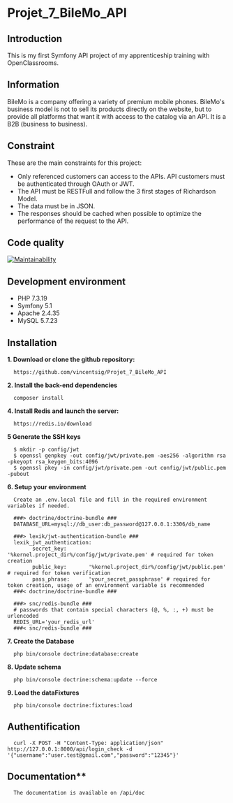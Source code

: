# Projet_7_BileMo_API

## Introduction

This is my first Symfony API project of my apprenticeship training with OpenClassrooms.

## Information

BileMo is a company offering a variety of premium mobile phones. BileMo's business model is not to sell its products directly on the website, but to provide all platforms that want it with access to the catalog via an API. It is a B2B (business to business).

## Constraint

These are the main constraints for this project:

 - Only referenced customers can access to the APIs. API customers must be authenticated through OAuth or JWT.
 - The API must be RESTFull and follow the 3 first stages of Richardson Model.
 - The data must be in JSON.
 - The responses should be cached when possible to optimize the performance of the request to the API.

## Code quality

[![Maintainability](https://api.codeclimate.com/v1/badges/568ea778323ab12b5329/maintainability)](https://codeclimate.com/github/vincentsig/Projet_7_BileMo_API/maintainability)

## Development environment 

- PHP  7.3.19
- Symfony 5.1
- Apache 2.4.35
- MySQL 5.7.23

## Installation

**1. Download or clone the github repository:**  

      https://github.com/vincentsig/Projet_7_BileMo_API

**2. Install the back-end  dependencies**

      composer install

**4. Install Redis and launch the server:**
    
      https://redis.io/download

**5 Generate the SSH keys**

      $ mkdir -p config/jwt
      $ openssl genpkey -out config/jwt/private.pem -aes256 -algorithm rsa -pkeyopt rsa_keygen_bits:4096
      $ openssl pkey -in config/jwt/private.pem -out config/jwt/public.pem -pubout

**6. Setup your environment**

      Create an .env.local file and fill in the required environment variables if needed.

      ###> doctrine/doctrine-bundle ###
      DATABASE_URL=mysql://db_user:db_password@127.0.0.1:3306/db_name

      ###> lexik/jwt-authentication-bundle ###
      lexik_jwt_authentication:
            secret_key:       '%kernel.project_dir%/config/jwt/private.pem' # required for token creation
            public_key:       '%kernel.project_dir%/config/jwt/public.pem'  # required for token verification
            pass_phrase:      'your_secret_passphrase' # required for token creation, usage of an environment variable is recommended
      ###< doctrine/doctrine-bundle ###

      ###> snc/redis-bundle ###
      # passwords that contain special characters (@, %, :, +) must be urlencoded
      REDIS_URL='your_redis_url'
      ###< snc/redis-bundle ###


**7. Create the Database**

      php bin/console doctrine:database:create

**8. Update schema**
 
      php bin/console doctrine:schema:update --force

**9. Load the dataFixtures**

      php bin/console doctrine:fixtures:load

## Authentification

      curl -X POST -H "Content-Type: application/json" http://127.0.0.1:8000/api/login_check -d '{"username":"user.test@gmail.com","password":"12345"}'

## Documentation**

      The documentation is available on /api/doc



      
    
    
